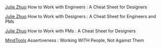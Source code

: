 
[Julie Zhuo](https://medium.com/the-year-of-the-looking-glass/how-to-work-with-engineers-a3163ff1eced)
How to Work with Engineers : A Cheat Sheet for Designers

[Julie Zhuo](https://medium.com/the-year-of-the-looking-glass/how-to-work-with-designers-6c975dede146)
How to Work with Designers : A Cheat Sheet for Engineers and PMs

[Julie Zhuo](https://medium.com/the-year-of-the-looking-glass/how-to-work-with-pms-3e852d5eccf5)
How to Work with PMs : A Cheat Sheet for Designers

[MindTools](https://www.mindtools.com/pages/article/Assertiveness.htm)
Assertiveness : Working WITH People, Not Against Them

